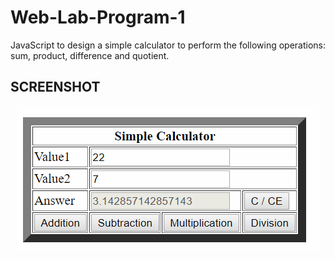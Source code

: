 # Web-Lab-Program-1
JavaScript to design a simple calculator to perform the following operations: sum, product, difference and quotient.
## SCREENSHOT
<center><img src="pg1.png"></center>

